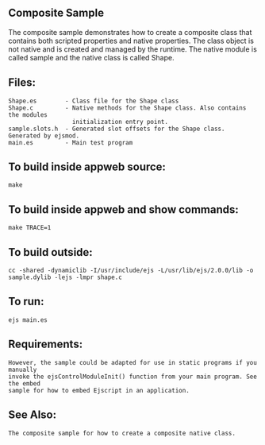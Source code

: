 Composite Sample
---

The composite sample demonstrates how to create a composite class that contains both
scripted properties and native properties. The class object is not native and is created
and managed by the runtime.  The native module is called sample and the native class is
called Shape.

## Files:

    Shape.es        - Class file for the Shape class
    Shape.c         - Native methods for the Shape class. Also contains the modules 
                      initialization entry point.
    sample.slots.h  - Generated slot offsets for the Shape class. Generated by ejsmod.
    main.es         - Main test program

## To build inside appweb source:

    make

## To build inside appweb and show commands:

    make TRACE=1

## To build outside:

    cc -shared -dynamiclib -I/usr/include/ejs -L/usr/lib/ejs/2.0.0/lib -o sample.dylib -lejs -lmpr shape.c

## To run:

    ejs main.es

## Requirements:
    However, the sample could be adapted for use in static programs if you manually
    invoke the ejsControlModuleInit() function from your main program. See the embed 
    sample for how to embed Ejscript in an application.

## See Also:
    The composite sample for how to create a composite native class.
